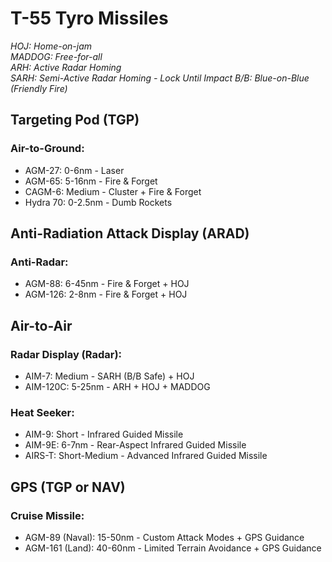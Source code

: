 # T-55 Tyro Missiles

_HOJ: Home-on-jam  
MADDOG: Free-for-all  
ARH: Active Radar Homing  
SARH: Semi-Active Radar Homing - Lock Until Impact
B/B: Blue-on-Blue (Friendly Fire)_

## **Targeting Pod (TGP)**

### **Air-to-Ground:**

- AGM-27: 0-6nm - Laser
- AGM-65: 5-16nm - Fire & Forget
- CAGM-6: Medium - Cluster + Fire & Forget
- Hydra 70: 0-2.5nm - Dumb Rockets

## **Anti-Radiation Attack Display (ARAD)**

### **Anti-Radar:**

- AGM-88: 6-45nm - Fire & Forget + HOJ
- AGM-126: 2-8nm - Fire & Forget + HOJ

## **Air-to-Air**

### **Radar Display (Radar):**

- AIM-7: Medium - SARH (B/B Safe) + HOJ
- AIM-120C: 5-25nm - ARH + HOJ + MADDOG

### **Heat Seeker:**

- AIM-9: Short - Infrared Guided Missile
- AIM-9E: 6-7nm - Rear-Aspect Infrared Guided Missile
- AIRS-T: Short-Medium - Advanced Infrared Guided Missile

## **GPS (TGP or NAV)**

### **Cruise Missile:**

- AGM-89 (Naval): 15-50nm - Custom Attack Modes + GPS Guidance
- AGM-161 (Land): 40-60nm - Limited Terrain Avoidance + GPS Guidance
